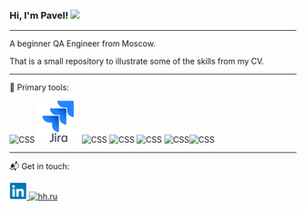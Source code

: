 ### Hi, I'm Pavel! <img src="https://raw.githubusercontent.com/MartinHeinz/MartinHeinz/master/wave.gif" width="30px">

---

A beginner QA Engineer from Moscow.

That is a small repository to illustrate some of the skills from my CV.

---

:toolbox: Primary tools:

<img src="https://cdn.worldvectorlogo.com/logos/postman.svg" alt="CSS" width="75" height="75"/> <img src="https://raw.githubusercontent.com/devicons/devicon/1119b9f84c0290e0f0b38982099a2bd027a48bf1/icons/jira/jira-original-wordmark.svg" alt="CSS" width="75" height="75"/> <img src="https://cdn-icons-png.flaticon.com/512/919/919836.png" alt="CSS" width="65" height="65"/> <img src="https://cdn-icons-png.flaticon.com/512/4494/4494740.png" alt="CSS" width="65" height="65"/> <img src="https://cdn-icons-png.flaticon.com/512/732/732222.png" alt="CSS" width="65" height="65"/> <img src="https://cdn-icons-png.flaticon.com/512/2991/2991114.png" alt="CSS" width="65" height="65"/><img src="https://cdn-icons-png.flaticon.com/512/281/281760.png" alt="CSS" width="65" height="65"/> 

---

:mailbox_with_mail: Get in touch:

<a href="https://www.linkedin.com/in/pavel-glushkov/">
    <img src="https://raw.githubusercontent.com/devicons/devicon/1119b9f84c0290e0f0b38982099a2bd027a48bf1/icons/linkedin/linkedin-original.svg" alt="LinkedIn" width="30" height="30"/>
    <a href="https://hh.ru/resume/bca06fa0ff0b1f8a910039ed1f5447424e6d55">
    <img src="https://upload.wikimedia.org/wikipedia/commons/7/79/HeadHunter_logo.png" alt="hh.ru" width="30" height="30"/>











